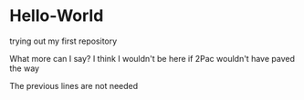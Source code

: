# Hello-World
trying out my first repository

What more can I say? 
I think I wouldn't be here 
if 2Pac wouldn't have paved the way

The previous lines are not needed 
